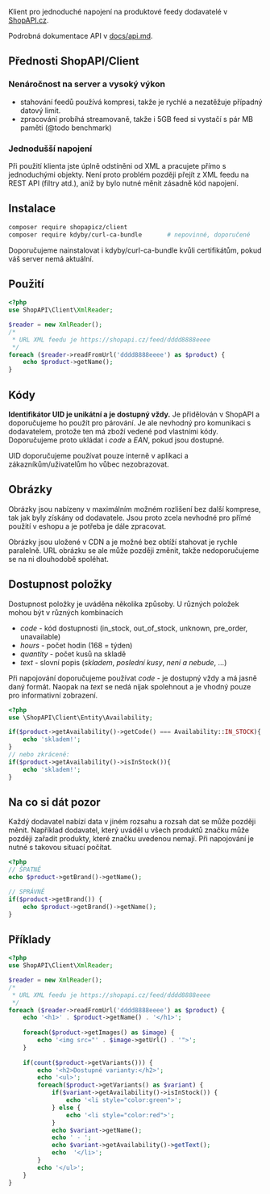 Klient pro jednoduché napojení na produktové feedy dodavatelé v [ShopAPI.cz](https://shopapi.cz).

Podrobná dokumentace API v [docs/api.md](docs/api.md).

## Přednosti ShopAPI/Client

### Nenáročnost na server a vysoký výkon
 * stahování feedů používá kompresi, takže je rychlé a nezatěžuje případný datový limit.
 * zpracování probíhá streamovaně, takže i 5GB feed si vystačí s pár MB paměti (@todo benchmark)
 
### Jednodušší napojení
Při použití klienta jste úplně odstíněni od XML a pracujete přímo s jednoduchými objekty. Není proto problém později přejít z XML feedu na REST API (filtry atd.), aniž by bylo nutné měnit zásadně kód napojení.

## Instalace
```bash
composer require shopapicz/client
composer require kdyby/curl-ca-bundle       # nepovinné, doporučené
```
Doporučujeme nainstalovat i kdyby/curl-ca-bundle kvůli certifikátům, pokud váš server nemá aktuální.

## Použití
```php
<?php
use ShopAPI\Client\XmlReader;

$reader = new XmlReader();
/*
 * URL XML feedu je https://shopapi.cz/feed/dddd8888eeee
 */
foreach ($reader->readFromUrl('dddd8888eeee') as $product) {
    echo $product->getName();
}

```

## Kódy
**Identifikátor UID je unikátní a je dostupný vždy.** Je přidělován v ShopAPI a doporučujeme ho použít pro párování. Je ale nevhodný pro komunikaci s dodavatelem, protože ten má zboží vedené pod vlastními kódy. Doporučujeme proto ukládat i *code* a *EAN*, pokud jsou dostupné.

UID doporučujeme používat pouze interně v aplikaci a zákazníkům/uživatelům ho vůbec nezobrazovat.

## Obrázky
Obrázky jsou nabízeny v maximálním možném rozlišení bez další komprese, tak jak byly získány od dodavatele. Jsou proto zcela nevhodné pro přímé použití v eshopu a je potřeba je dále zpracovat.

Obrázky jsou uložené v CDN a je možné bez obtíží stahovat je rychle paralelně. URL obrázku se ale může později změnit, takže nedoporučujeme se na ni dlouhodobě spoléhat.

## Dostupnost položky
Dostupnost položky je uváděna několika způsoby. U různých položek mohou být v různých kombinacích
 * *code* - kód dostupnosti (in_stock, out_of_stock, unknown, pre_order, unavailable)
 * *hours* - počet hodin (168 = týden)
 * *quantity* - počet kusů na skladě
 * *text* - slovní popis (*skladem*, *poslední kusy*, *není a nebude*, ...)
 
Při napojování doporučujeme používat *code* - je dostupný vždy a má jasně daný formát. Naopak na *text* se nedá nijak spolehnout a je vhodný pouze pro informativní zobrazení.

```php
<?php
use \ShopAPI\Client\Entity\Availability;

if($product->getAvailability()->getCode() === Availability::IN_STOCK){
    echo 'skladem!';
}
// nebo zkráceně:
if($product->getAvailability()->isInStock()){
    echo 'skladem!';
}
```


## Na co si dát pozor
Každý dodavatel nabízí data v jiném rozsahu a rozsah dat se může později měnit. Například dodavatel, který uváděl u všech produktů značku může později zařadit produkty, které značku uvedenou nemají. Při napojování je nutné s takovou situací počítat.

```php
<?php
// ŠPATNĚ
echo $product->getBrand()->getName(); 

// SPRÁVNĚ
if($product->getBrand()) {
    echo $product->getBrand()->getName(); 
}
```


## Příklady
```php
<?php
use ShopAPI\Client\XmlReader;

$reader = new XmlReader();
/*
 * URL XML feedu je https://shopapi.cz/feed/dddd8888eeee
 */
foreach ($reader->readFromUrl('dddd8888eeee') as $product) {
    echo '<h1>' . $product->getName() . '</h1>';
    
    foreach($product->getImages() as $image) {
        echo '<img src="' . $image->getUrl() . '">';
    }
    
    if(count($product->getVariants())) {
        echo '<h2>Dostupné varianty:</h2>';
        echo '<ul>';
        foreach($product->getVariants() as $variant) {
            if($variant->getAvailability()->isInStock()) {
                echo '<li style="color:green">';
            } else {
                echo '<li style="color:red">';
            }
            echo $variant->getName();
            echo ' - ';
            echo $variant->getAvailability()->getText();
            echo  '</li>';
        }
        echo '</ul>';
    }
}

```
